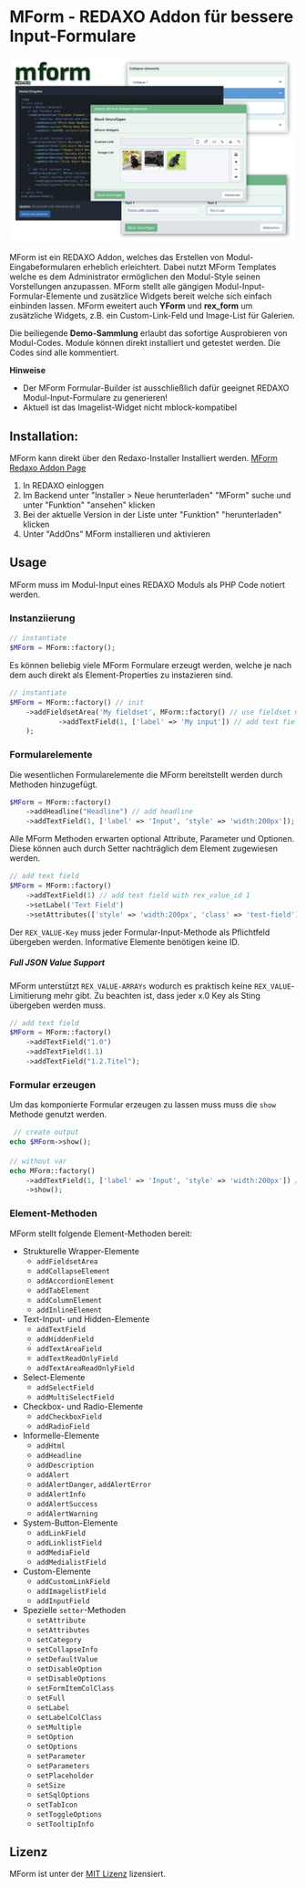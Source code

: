 # MForm - REDAXO Addon für bessere Input-Formulare

![Screenshot](https://github.com/FriendsOfREDAXO/mform/blob/assets/screen_mform7.png?raw=true)

MForm ist ein REDAXO Addon, welches das Erstellen von Modul-Eingabeformularen erheblich erleichtert. Dabei nutzt MForm Templates welche es dem Administrator ermöglichen den Modul-Style seinen Vorstellungen anzupassen. MForm stellt alle gängigen Modul-Input-Formular-Elemente und zusätzlice Widgets bereit welche sich einfach einbinden lassen. MForm eweitert auch **YForm** und **rex_form** um zusätzliche Widgets, z.B. ein Custom-Link-Feld und Image-List für Galerien. 

Die beiliegende **Demo-Sammlung** erlaubt das sofortige Ausprobieren von Modul-Codes. Module können direkt installiert und getestet werden. Die Codes sind alle kommentiert. 


**Hinweise**

* Der MForm Formular-Builder ist ausschließlich dafür geeignet REDAXO Modul-Input-Formulare zu generieren!
* Aktuell ist das Imagelist-Widget nicht mblock-kompatibel


## Installation:

MForm kann direkt über den Redaxo-Installer Installiert werden. [MForm Redaxo Addon Page](http://www.redaxo.org/de/download/addons/?addon_id=967&searchtxt=mform&cat_id=-1)

1. In REDAXO einloggen
2. Im Backend unter "Installer > Neue herunterladen" "MForm" suche und unter "Funktion" "ansehen" klicken
3. Bei der aktuelle Version in der Liste unter "Funktion" "herunterladen" klicken
4. Unter "AddOns" MForm installieren und aktivieren

## Usage

MForm muss im Modul-Input eines REDAXO Moduls als PHP Code notiert werden.


### Instanziierung  

```php
// instantiate
$MForm = MForm::factory();
```

Es können beliebig viele MForm Formulare erzeugt werden, welche je nach dem auch direkt als Element-Properties zu instazieren sind.

```php
// instantiate
$MForm = MForm::factory() // init 
    ->addFieldsetArea('My fieldset', MForm::factory() // use fieldset method and init new mform instance 
            ->addTextField(1, ['label' => 'My input']) // add text field with rex_value_id 1 and label attribute
    );
```

### Formularelemente

Die wesentlichen Formularelemente die MForm bereitstellt werden durch Methoden hinzugefügt.

```php
$MForm = MForm::factory()
    ->addHeadline("Headline") // add headline
    ->addTextField(1, ['label' => 'Input', 'style' => 'width:200px']); // add text field with rex_value_id 1
```

Alle MForm Methoden erwarten optional Attribute, Parameter und Optionen. Diese können auch durch Setter nachträglich dem Element zugewiesen werden.

```php
// add text field
$MForm = MForm::factory()
    ->addTextField(1) // add text field with rex_value_id 1
    ->setLabel('Text Field') 
    ->setAttributes(['style' => 'width:200px', 'class' => 'test-field']);
```
Der `REX_VALUE-Key` muss jeder Formular-Input-Methode als Pflichtfeld übergeben werden. Informative Elemente benötigen keine ID.


##### Full JSON Value Support

MForm unterstützt `REX_VALUE-ARRAYs` wodurch es praktisch keine `REX_VALUE`-Limitierung mehr gibt. Zu beachten ist, dass jeder x.0 Key als Sting übergeben werden muss.

```php
// add text field
$MForm = MForm::factory()
    ->addTextField("1.0")
    ->addTextField(1.1)
    ->addTextField("1.2.Titel");
```

### Formular erzeugen

Um das komponierte Formular erzeugen zu lassen muss muss die `show` Methode genutzt werden.

```php
 // create output
echo $MForm->show();

// without var
echo MForm::factory()
    ->addTextField(1, ['label' => 'Input', 'style' => 'width:200px']) // add text field with rex_value_id 1
    ->show();
```

### Element-Methoden

MForm stellt folgende Element-Methoden bereit: 

* Strukturelle Wrapper-Elemente
  * `addFieldsetArea`
  * `addCollapseElement`
  * `addAccordionElement`
  * `addTabElement`
  * `addColumnElement`
  * `addInlineElement`
* Text-Input- und Hidden-Elemente
  * `addTextField`
  * `addHiddenField`
  * `addTextAreaField`
  * `addTextReadOnlyField`
  * `addTextAreaReadOnlyField`
* Select-Elemente
  * `addSelectField`
  * `addMultiSelectField`
* Checkbox- und Radio-Elemente
  * `addCheckboxField`
  * `addRadioField`
* Informelle-Elemente
  * `addHtml`
  * `addHeadline`
  * `addDescription`
  * `addAlert`
  * `addAlertDanger`, `addAlertError`
  * `addAlertInfo`
  * `addAlertSuccess`
  * `addAlertWarning`
* System-Button-Elemente
  * `addLinkField`
  * `addLinklistField`
  * `addMediaField`
  * `addMedialistField`
* Custom-Elemente 
  * `addCustomLinkField`
  * `addImagelistField`
  * `addInputField`
* Spezielle `setter`-Methoden
  * `setAttribute`
  * `setAttributes`
  * `setCategory`
  * `setCollapseInfo`
  * `setDefaultValue`
  * `setDisableOption`
  * `setDisableOptions`
  * `setFormItemColClass`
  * `setFull`
  * `setLabel`
  * `setLabelColClass`
  * `setMultiple`
  * `setOption`
  * `setOptions`
  * `setParameter`
  * `setParameters`
  * `setPlaceholder`
  * `setSize`
  * `setSqlOptions`
  * `setTabIcon`
  * `setToggleOptions`
  * `setTooltipInfo`

## Lizenz

MForm ist unter der [MIT Lizenz](LICENSE.md) lizensiert.
